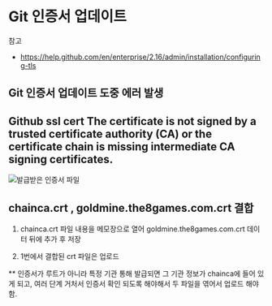 # Git 인증서 업데이트

참고
- https://help.github.com/en/enterprise/2.16/admin/installation/configuring-tls

Git 인증서 업데이트 도중 에러 발생
---
Github ssl cert The certificate is not signed by a trusted certificate authority (CA) or the certificate chain is missing intermediate CA signing certificates.
---

![발급받은 인증서 파일](../img/crt_key.png)

## chainca.crt , goldmine.the8games.com.crt 결합
1. chainca.crt 파일 내용을 메모장으로 열어 goldmine.the8games.com.crt 데이터 뒤에 추가 후 저장

2. 1번에서 결합된 crt 파일은 업로드

 ** 인증서가 루트가 아니라 특정 기관 통해 발급되면 그 기관 정보가 chainca에 들어 있게 되고, 여러 단계 거처서 인증서 확인 되도록 해야해서 두 파일을 엮어서 업로드 해야함.
